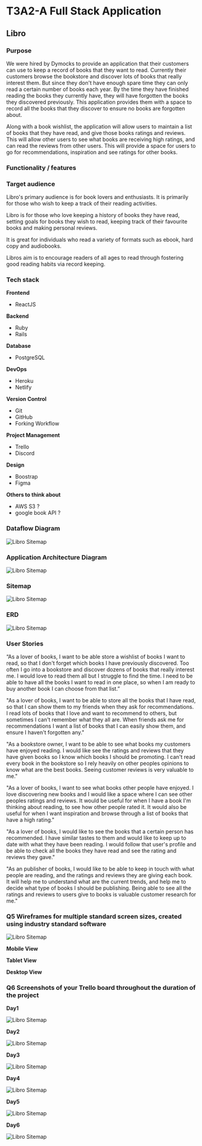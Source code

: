# T3A2-A Full Stack Application #

## Libro ##

### Purpose ###

We were hired by Dymocks to provide an application that their customers can use to keep a record of books that they want to read. Currently their customers browse the bookstore and discover lots of books that really interest them. But since they don't have enough spare time they can only read a certain number of books each year. By the time they have finished reading the books they currently have, they will have forgotten the books they discovered previously. This application provides them with a space to record all the books that they discover to ensure no books are forgotten about. 

Along with a book wishlist, the application will allow users to maintain a list of books that they have read, and give those books ratings and reviews. This will allow other users to see what books are receiving high ratings, and can read the reviews from other users. This will provide a space for users to go for recommendations, inspiration and see ratings for other books.

### Functionality / features ###



### Target audience ###

Libro's primary audience is for book lovers and enthusiasts. It is primarily for those who wish to keep a track of their reading activities. 

Libro is for those who love keeping a history of books they have read, setting goals for books they wish to read, keeping track of their favourite books and making personal reviews. 

It is great for individuals who read a variety of formats such as ebook, hard copy and audiobooks.

Libros aim is to encourage readers of all ages to read through fostering good reading habits via record keeping. 


### Tech stack ###

**Frontend**
- ReactJS

**Backend**
- Ruby 
- Rails 

**Database**
- PostgreSQL

**DevOps** 
- Heroku 
- Netlify

**Version Control** 
- Git 
- GitHub
- Forking Workflow 

**Project Management** 
 - Trello 
 - Discord

**Design**
 - Boostrap
 - Figma 

 **Others to think about**
- AWS S3 ?
- google book API ?

### Dataflow Diagram ###

![Libro Sitemap](./img/Libro-Dataflow-Diagram.png)

### Application Architecture Diagram ###

![Libro Sitemap](./img/Libro-Application-Architecture.png)

### Sitemap ###

<!-- ![alt text](image.jpg) -->

![Libro Sitemap](./img/Libro-Sitemap.png)

### ERD ###

![Libro Sitemap](./img/ERD-Libro.png)

### User Stories ###

“As a lover of books, I want to be able store a wishlist of books I want to read, so that I don't forget which books I have previously discovered. Too often I go into a bookstore and discover dozens of books that really interest me. I would love to read them all but I struggle to find the time. I need to be able to have all the books I want to read in one place, so when I am ready to buy another book I can choose from that list.”

"As a lover of books, I want to be able to store all the books that I have read, so that I can show them to my friends when they ask for recommendations. I read lots of books that I love and want to recommend to others, but sometimes I can't remember what they all are. When friends ask me for recommendations I want a list of books that I can easily show them, and ensure I haven't forgotten any."

"As a bookstore owner, I want to be able to see what books my customers have enjoyed reading. I would like see the ratings and reviews that they have given books so I know which books I should be promoting. I can't read every book in the bookstore so I rely heavily on other peoples opinions to know what are the best books. Seeing customer reviews is very valuable to me."

"As a lover of books, I want to see what books other people have enjoyed. I love discovering new books and I would like a space where I can see other peoples ratings and reviews. It would be useful for when I have a book I'm thinking about reading, to see how other people rated it. It would also be useful for when I want inspiration and browse through a list of books that have a high rating."

"As a lover of books, I would like to see the books that a certain person has recommended. I have similar tastes to them and would like to keep up to date with what they have been reading. I would follow that user's profile and be able to check all the books they have read and see the rating and reviews they gave."

"As an publisher of books, I would like to be able to keep in touch with what people are reading, and the ratings and reviews they are giving each book. It will help me to understand what are the current trends, and help me to decide what type of books I should be publishing. Being able to see all the ratings and reviews to users give to books is valuable customer research for me."



### Q5 Wireframes for multiple standard screen sizes, created using industry standard software

![Libro Sitemap](./img/T3A2-WireFrames.png)

**Mobile View**

**Tablet View**

**Desktop View**

### Q6 Screenshots of your Trello board throughout the duration of the project

**Day1**

![Libro Sitemap](./img/day1.png)

**Day2**

![Libro Sitemap](./img/day2.png)

**Day3**

![Libro Sitemap](./img/day3.png)

**Day4**

![Libro Sitemap](./img/day4.png)

**Day5**

![Libro Sitemap](./img/day5.png)

**Day6**

![Libro Sitemap](./img/day6.png)